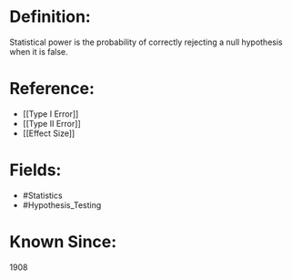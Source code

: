 

# Definition:
Statistical power is the probability of correctly rejecting a null hypothesis when it is false.

# Reference:
- [[Type I Error]]
- [[Type II Error]]
- [[Effect Size]]

# Fields: 
- #Statistics
- #Hypothesis_Testing

# Known Since:
1908

